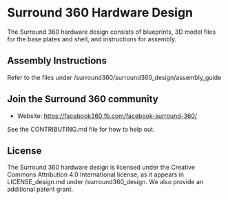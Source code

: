 # Surround 360 Hardware Design

The Surround 360 hardware design consists of blueprints, 3D model files for the base plates and shell, and instructions for assembly.

## Assembly Instructions

Refer to the files under /surround360/surround360_design/assembly_guide

## Join the Surround 360 community

* Website: https://facebook360.fb.com/facebook-surround-360/

See the CONTRIBUTING.md file for how to help out.

## License

The Surround 360 hardware design is licensed under the Creative Commons Attribution 4.0 International license, as it appears in LICENSE_design.md under /surround360_design. We also provide an additional patent grant.
